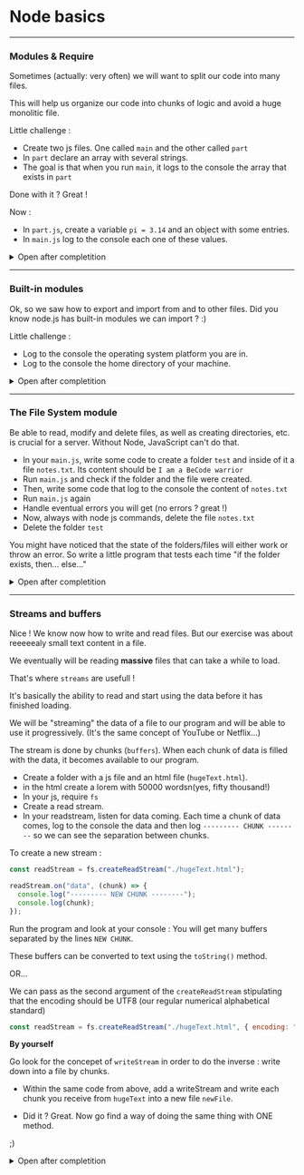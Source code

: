# Node basics

---

### Modules & Require

Sometimes (actually: very often) we will want to split our code into many files.

This will help us organize our code into chunks of logic and avoid a huge monolitic file.

Little challenge :

- Create two js files. One called `main` and the other called `part`
- In `part` declare an array with several strings.
- The goal is that when you run `main`, it logs to the console the array that exists in `part`

Done with it ?
Great !

Now :

- In `part.js`, create a variable `pi = 3.14` and an object with some entries.
- In `main.js` log to the console each one of these values.

<details>
<summary>Open after completition</summary>
<br>

When we do a `module.exports =`...
and then a

```js
const abc = require("./part");
```

we are assigning to `abc` the value exported in `part`

But, what if we want to export many values ? We could export an object with several values.

So :

```js
module.export = { valueOne, valueTwo };
```

And then, destructure it when we required it.

```js
const { valueOne, valueTwo } = require("./part");
```

And then use `valueOne` and `valueTwo`.

</details>

---

### Built-in modules

Ok, so we saw how to export and import from and to other files. Did you know node.js has built-in modules we can import ? :)

Little challenge :

- Log to the console the operating system platform you are in.
- Log to the console the home directory of your machine.

<details>
<summary>Open after completition</summary>
<br>

There is such a built-in module to node called `os`
It's an object that contains many info about the operating system.

This object has many methods, including `platform()` and `homedir()`

If you assign the `os` module to a variable `os`, for example. You can call `os.platform()`, etc.

Here is the [list](https://www.w3schools.com/nodejs/ref_modules.asp) of builtin modules to node.js

</details>

---

### The File System module

Be able to read, modify and delete files, as well as creating directories, etc. is crucial for a server. Without Node, JavaScript can't do that.

- In your `main.js`, write some code to create a folder `test` and inside of it a file `notes.txt`. Its content should be `I am a BeCode warrior`
- Run `main.js` and check if the folder and the file were created.
- Then, write some code that log to the console the content of `notes.txt`
- Run `main.js` again
- Handle eventual errors you will get (no errors ? great !)
- Now, always with node js commands, delete the file `notes.txt`
- Delete the folder `test`

You might have noticed that the state of the folders/files will either work or throw an error. So write a little program that tests each time "if the folder exists, then... else..."

<details>
<summary>Open after completition</summary>
<br>

The file system module is called `fs` in Node.

With it, we can :

```js
fs.readFile(); // Read file
fs.writeFile(); // Write file
fs.mkdir(); // Creates a folder
fs.unlink(); // Delete file
```

**Write file**
writeFile takes three parameters :

- the path/name of the file we want to write on
- the content we want to write into it
- a callback that runs when the task is completed (it's an asynchronous task)

```js
fs.writeFile("./notes.txt", "I am a BeCode warrior", () => {
  console.log("File was written");
});
```

**Read file**
readFile takes two parameters :

- the path/name of the file we want to read
- a callback that runs when the task is completed. This callback receives two parameters : error and data.

But the data format that comes is what we call a `buffer`. So in order to see it, we can apply the method `.toString()`

So :

```js
fs.readFile("./notes.txt", (err, data) => {
  if (err) {
    console.log(err);
  } else {
    console.log(data.toString());
  }
});
```

**Create a directory**
mkdir takes two parameters :

- the path and name of the folder
- a callback function that runs after it's done.

```js
fs.mkdir("./assets", (err) => {
  if (err) {
    console.log(err);
  } else {
    console.log("Directory created");
  }
});
```

If the folder already exists you will get an error.

So we can use the `fs.existsSync()` method to check if the folder exists before creating it.

```js
if (!fs.existsSync("./assets")) {
  fs.mkdir("./assets", (err) => {
    if (err) {
      console.log(err);
    } else {
      console.log("Directory created");
    }
  });
}
```

**Remove a directory**
rmdir takes two parameters :

- the path and name of the folder you want to delete
- a callback function that runs after it's done.

Attention! As with your terminal, you can't remove a folder that is not empty. That's why you should know how to delete files.

**Delete file**
unlink takes two parameters :

- the path and name of the file to be deleted
- a callback function that runs after it's done.

Always check if a file exists before trying to delete it ;)

</details>

---

### Streams and buffers

Nice ! We know now how to write and read files. But our exercise was about reeeeealy small text content in a file.

We eventually will be reading **massive** files that can take a while to load.

That's where `streams` are usefull !

It's basically the ability to read and start using the data before it has finished loading.

We will be "streaming" the data of a file to our program and will be able to use it progressively. (It's the same concept of YouTube or Netflix...)

The stream is done by chunks (`buffers`). When each chunk of data is filled with the data, it becomes available to our program.

- Create a folder with a js file and an html file (`hugeText.html`).
- in the html create a lorem with 50000 wordsn(yes, fifty thousand!)
- In your js, require `fs`
- Create a read stream.
- In your readstream, listen for data coming. Each time a chunk of data comes, log to the console the data and then log `--------- CHUNK --------` so we can see the separation between chunks.

To create a new stream :

```js
const readStream = fs.createReadStream("./hugeText.html");

readStream.on("data", (chunk) => {
  console.log("--------- NEW CHUNK --------");
  console.log(chunk);
});
```

Run the program and look at your console : You will get many buffers separated by the lines `NEW CHUNK`.

These buffers can be converted to text using the `toString()` method.

OR...

We can pass as the second argument of the `createReadStream` stipulating that the encoding should be UTF8 (our regular numerical alphabetical standard)

```js
const readStream = fs.createReadStream("./hugeText.html", { encoding: "utf8" });
```

**By yourself**

Go look for the concepet of `writeStream` in order to do the inverse : write down into a file by chunks.

- Within the same code from above, add a writeStream and write each chunk you receive from `hugeText` into a new file `newFile`.

- Did it ? Great. Now go find a way of doing the same thing with ONE method.

;)

<details>
<summary>Open after completition</summary>
<br>

```js
const fs = require("fs");

const readstream = fs.createReadStream();
```

</detials>
